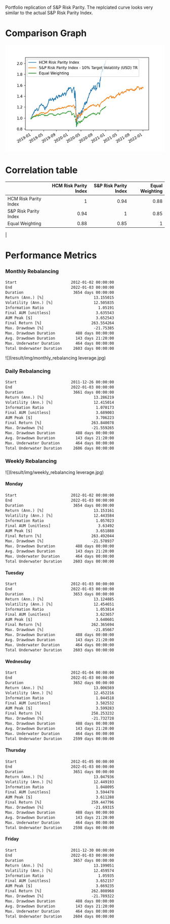 Portfolio replication of S&P Risk Parity.
The replciated curve looks very similar to the actual
S&P Risk Parity Index.

# Comparison Graph
![](result/img/comparison.jpg)

# Correlation table
|                                 | HCM Risk Parity Index | S&P Risk Parity Index | Equal Weighting |
|:--------------------------------|----------------------:|----------------------:|----------------:|
| HCM Risk Parity Index           |                     1 |                  0.94 |            0.88 |
| S&P Risk Parity Index           |                  0.94 |                     1 |            0.85 |
| Equal Weighting                 |                  0.88 |                  0.85 |               1 |
|                            
# Performance Metrics
### Monthly Rebalancing

```plaintext
Start                        2012-01-02 00:00:00
End                          2022-01-03 00:00:00
Duration                      3654 days 00:00:00
Return (Ann.) [%]                      13.155015
Volatility (Ann.) [%]                  12.505835
Information Ratio                        1.05191
Final AUM [unitless]                    3.635543
AUM Peak [$]                            3.652543
Final Return [%]                      263.554264
Max. Drawdown [%]                      -21.75385
Max. Drawdown Duration         488 days 00:00:00
Avg. Drawdown Duration         143 days 21:20:00
Max. Underwater Duration       464 days 00:00:00
Total Underwater Duration     2603 days 00:00:00
```
![](result/img/monthly_rebalancing leverage.jpg)

### Daily Rebalancing
```plaintext
Start                        2011-12-26 00:00:00
End                          2022-01-03 00:00:00
Duration                      3661 days 00:00:00
Return (Ann.) [%]                      13.286219
Volatility (Ann.) [%]                  12.415014
Information Ratio                       1.070173
Final AUM [unitless]                    3.689003
AUM Peak [$]                            3.706223
Final Return [%]                      263.840078
Max. Drawdown [%]                     -21.559265
Max. Drawdown Duration         488 days 00:00:00
Avg. Drawdown Duration         143 days 21:20:00
Max. Underwater Duration       464 days 00:00:00
Total Underwater Duration     2606 days 00:00:00
```

### Weekly Rebalancing
![](result/img/weekly_rebalancing leverage.jpg)
#### Monday
```plaintext
Start                        2012-01-02 00:00:00
End                          2022-01-03 00:00:00
Duration                      3654 days 00:00:00
Return (Ann.) [%]                      13.153161
Volatility (Ann.) [%]                  12.443584
Information Ratio                       1.057023
Final AUM [unitless]                     3.63492
AUM Peak [$]                            3.651888
Final Return [%]                      263.492044
Max. Drawdown [%]                     -21.578937
Max. Drawdown Duration         488 days 00:00:00
Avg. Drawdown Duration         143 days 21:20:00
Max. Underwater Duration       464 days 00:00:00
Total Underwater Duration     2603 days 00:00:00
```

#### Tuesday
```plaintext
Start                        2012-01-03 00:00:00
End                          2022-01-03 00:00:00
Duration                      3653 days 00:00:00
Return (Ann.) [%]                      13.124885
Volatility (Ann.) [%]                  12.454651
Information Ratio                       1.053814
Final AUM [unitless]                    3.623657
AUM Peak [$]                            3.640601
Final Return [%]                      262.365694
Max. Drawdown [%]                      -21.85667
Max. Drawdown Duration         488 days 00:00:00
Avg. Drawdown Duration         143 days 21:20:00
Max. Underwater Duration       464 days 00:00:00
Total Underwater Duration     2603 days 00:00:00
```

#### Wednesday
```plaintext
Start                        2012-01-04 00:00:00
End                          2022-01-03 00:00:00
Duration                      3652 days 00:00:00
Return (Ann.) [%]                      13.006569
Volatility (Ann.) [%]                  12.452216
Information Ratio                       1.044518
Final AUM [unitless]                    3.582532
AUM Peak [$]                            3.599283
Final Return [%]                      258.253232
Max. Drawdown [%]                     -21.732728
Max. Drawdown Duration         488 days 00:00:00
Avg. Drawdown Duration         143 days 21:20:00
Max. Underwater Duration       464 days 00:00:00
Total Underwater Duration     2599 days 00:00:00
```

#### Thursday
```plaintext
Start                        2012-01-05 00:00:00
End                          2022-01-03 00:00:00
Duration                      3651 days 00:00:00
Return (Ann.) [%]                      13.047936
Volatility (Ann.) [%]                  12.449193
Information Ratio                       1.048095
Final AUM [unitless]                    3.594478
AUM Peak [$]                            3.611288
Final Return [%]                      259.447796
Max. Drawdown [%]                      -21.69315
Max. Drawdown Duration         488 days 00:00:00
Avg. Drawdown Duration         143 days 21:20:00
Max. Underwater Duration       464 days 00:00:00
Total Underwater Duration     2598 days 00:00:00
```

#### Friday
```plaintext
Start                        2011-12-30 00:00:00
End                          2022-01-03 00:00:00
Duration                      3657 days 00:00:00
Return (Ann.) [%]                      13.199051
Volatility (Ann.) [%]                  12.459574
Information Ratio                        1.05935
Final AUM [unitless]                    3.652157
AUM Peak [$]                            3.669235
Final Return [%]                      262.808968
Max. Drawdown [%]                     -21.789322
Max. Drawdown Duration         488 days 00:00:00
Avg. Drawdown Duration         143 days 21:20:00
Max. Underwater Duration       464 days 00:00:00
Total Underwater Duration     2604 days 00:00:00
```
